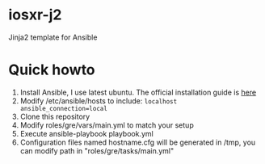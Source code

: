 # iosxr-j2
Jinja2 template for Ansible

# Quick howto
1. Install Ansible, I use latest ubuntu. The official installation guide is [here](http://docs.ansible.com/ansible/intro_installation.html#latest-releases-via-apt-ubuntu)
2. Modify /etc/ansible/hosts to include: `localhost ansible_connection=local`
3. Clone this repository
4. Modify roles/gre/vars/main.yml to match your setup
5. Execute ansible-playbook playbook.yml
6. Configuration files named hostname.cfg will be generated in /tmp, you can modify path in "roles/gre/tasks/main.yml"


